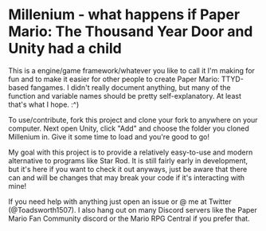 # Millenium -  what happens if Paper Mario: The Thousand Year Door and Unity had a child

This is a engine/game framework/whatever you like to call it I'm making for fun and to make it easier for other people to create Paper Mario: TTYD-based fangames.
I didn't really document anything, but many of the function and variable names should be pretty self-explanatory. At least that's what I hope. :^)

To use/contribute, fork this project and clone your fork to anywhere on your computer. Next open Unity, click "Add" and choose the folder you cloned Millenium in. Give it some time to load and you're good to go!

My goal with this project is to provide a relatively easy-to-use and modern alternative to programs like Star Rod. It is still fairly early in development, but it's here if you want to check it out anyways, just be aware that there can and will be changes that may break your code if it's interacting with mine!

If you need help with anything just open an issue or @ me at Twitter (@Toadsworth1507).
I also hang out on many Discord servers like the Paper Mario Fan Community discord or the Mario RPG Central if you prefer that.
